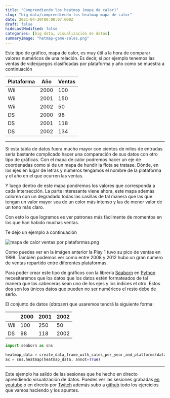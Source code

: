 ```yaml
---
title: "Comprendiendo los heatmap (mapa de calor)"
slug: "big-data/comprendiendo-los-heatmap-mapa-de-calor"
date: 2021-04-20T00:00:07.000Z
draft: false
hideLastModified: false
categories: [big data, visualización de datos]
summaryImage: "hetmap-game-sales.png"
---
```


Este tipo de gráfico, mapa de calor, es muy útil a la hora de comparar valores
numéricos de una relación. Es decir, si por ejemplo tenemos las ventas de
videojuegos clasificadas por plataforma y año como se muestra a continuación

| Plataforma| Año| Ventas|
--- | --- | ---
|Wii|2000|100|
|Wii|2001|150|
|Wii|2002|50|
|DS|2000|98|
|DS|2001|118|
|DS|2002|134|

---

Si esta tabla de datos fuera mucho mayor con cientos de miles de entradas sería bastante complicado hacer una comparación de sus datos con otro tipo de gráficas. Con el mapa de calor podremos hacer un eje de coordenadas como si de un mapa de hundir la flota se tratase. Dónde, en los ejes en lugar de letras y números tengamos el nombre de la plataforma y el año en el que ocurren las ventas.

Y luego dentro de este mapa pondremos los valores que corresponda a cada intersección. La parte interesante viene ahora, este mapa además colorea con un degradado todas las casillas de tal manera que las que tengan un valor mayor sea de un color más intenso y las de menor valor de un tono más claro.

Con esto lo que logramos es ver patrones más fácilmente de momentos en los que han habido muchas ventas.

Te dejo un ejemplo a continuación

![mapa de calor ventas por plataformas.png](hetmap-game-sales.png)

Como puedes ver en la imágen anterior la Play 1 tuvo su pico de ventas en 1998. También podemos ver como entre 2008 y 2012 hubo un gran numero de ventas repartido entre diferentes plataformas.

Para poder crear este tipo de gráficos con la librería [Seaborn](https://seaborn.pydata.org/index.html) en [Python](https://www.python.org/) necesitaremos que los datos que los datos estén formateados de tal manera que las cabeceras sean uno de los ejes y los índices el otro. Estos dos son los únicos datos que pueden no ser numéricos el resto debe de serlo.

El conjunto de datos (*dataset*) que usaremos tendrá la siguiente forma:

|  | 2000| 2001| 2002|
--- | --- | --- | ---
|Wii|100|250|50|
|DS|98|118|2002|

```python
import seaborn as sns

heatmap_data = create_data_frame_with_sales_per_year_and_platforms(data)
ax = sns.heatmap(heatmap_data, annot=True)
```

---

Este ejemplo ha salido de las sesiones que he hecho en directo aprendiendo visualización de datos. Puedes ver las sesiones grabadas [en youtube](https://www.youtube.com/playlist?list=PLZh1qmaTeQ-qvyJ9GOLNEwESIGTQdHAoI) o en directo por [Twitch](https://www.twitch.tv/cristian_suarez_dev) además subo a [github](http://bit.ly/cristian-suarez-github) todo los ejercicios que vamos haciendo y los apuntes.
